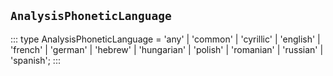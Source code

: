 ## `AnalysisPhoneticLanguage`
:::
type AnalysisPhoneticLanguage = 'any' | 'common' | 'cyrillic' | 'english' | 'french' | 'german' | 'hebrew' | 'hungarian' | 'polish' | 'romanian' | 'russian' | 'spanish';
:::
